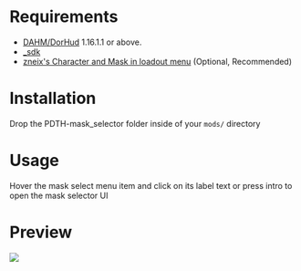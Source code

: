 # Requirements
* [DAHM/DorHud](https://steamcommunity.com/groups/dahm4pd) 1.16.1.1 or above.
* [_sdk](https://github.com/mbien1981/_sdk)
* [zneix's Character and Mask in loadout menu](https://modworkshop.net/mod/36360) (Optional, Recommended)

# Installation
Drop the PDTH-mask_selector folder inside of your `mods/` directory

# Usage
Hover the mask select menu item and click on its label text or press intro to open the mask selector UI

# Preview
![](https://i.imgur.com/nxU5tJE.jpg)